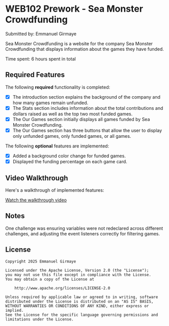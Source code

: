 # WEB102 Prework - Sea Monster Crowdfunding

Submitted by: Emmanuel Girmaye

Sea Monster Crowdfunding is a website for the company Sea Monster Crowdfunding that displays information about the games they have funded.

Time spent: 6 hours spent in total

## Required Features

The following **required** functionality is completed:

* [x] The introduction section explains the background of the company and how many games remain unfunded.
* [x] The Stats section includes information about the total contributions and dollars raised as well as the top two most funded games.
* [x] The Our Games section initially displays all games funded by Sea Monster Crowdfunding.
* [x] The Our Games section has three buttons that allow the user to display only unfunded games, only funded games, or all games.

The following **optional** features are implemented:

* [x] Added a background color change for funded games.
* [x] Displayed the funding percentage on each game card.

## Video Walkthrough

Here's a walkthrough of implemented features:

[Watch the walkthrough video](https://imgur.com/a/I471Kkd)

<!-- Replace the link above with the actual Loom or GIF link -->

## Notes

One challenge was ensuring variables were not redeclared across different challenges, and adjusting the event listeners correctly for filtering games.

## License

    Copyright 2025 Emmanuel Girmaye

    Licensed under the Apache License, Version 2.0 (the "License");
    you may not use this file except in compliance with the License.
    You may obtain a copy of the License at

        http://www.apache.org/licenses/LICENSE-2.0

    Unless required by applicable law or agreed to in writing, software
    distributed under the License is distributed on an "AS IS" BASIS,
    WITHOUT WARRANTIES OR CONDITIONS OF ANY KIND, either express or implied.
    See the License for the specific language governing permissions and
    limitations under the License.
